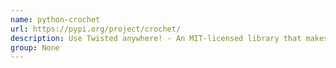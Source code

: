 ```yaml
---
name: python-crochet
url: https://pypi.org/project/crochet/
description: Use Twisted anywhere! - An MIT-licensed library that makes it easier to use Twisted from regular blocking code.
group: None
---
```

